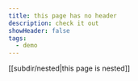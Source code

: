 ```yaml
---
title: this page has no header
description: check it out
showHeader: false
tags:
  - demo
---
```


[[subdir/nested|this page is nested]]
